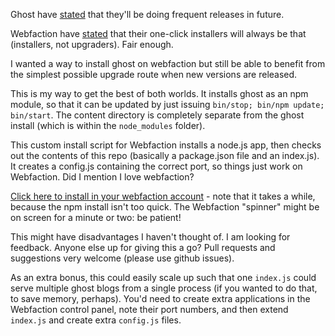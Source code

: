 Ghost have [stated][1] that they'll be doing frequent releases in future.

Webfaction have [stated][2] that their one-click installers will always be that (installers, not upgraders).  Fair enough.

I wanted a way to install ghost on webfaction but still be able to benefit from the simplest possible upgrade 
route when new versions are released.

This is my way to get the best of both worlds.  It installs ghost as an npm module, so that it can be updated
by just issuing `bin/stop; bin/npm update; bin/start`.  The content directory is completely separate from the ghost install (which is within the `node_modules` folder).

This custom install script for Webfaction installs a node.js app, then checks out the contents of this repo
(basically a package.json file and an index.js).  It creates a config.js containing the correct port, so things just work
on Webfaction.  Did I mention I love webfaction?

[Click here to install in your webfaction account][3] - note that it takes a while, because the npm install isn't too quick.  The
Webfaction "spinner" might be on screen for a minute or two: be patient!

This might have disadvantages I haven't thought of. I am looking for feedback.  Anyone else up for giving this a go? Pull requests and
suggestions very welcome (please use github issues).

As an extra bonus, this could easily scale up such that one `index.js` could serve multiple ghost blogs from a single process (if
you wanted to do that, to save memory, perhaps).  You'd need to create extra applications in the Webfaction control panel, note their
port numbers, and then extend `index.js` and create extra `config.js` files.


  [1]: http://blog.ghost.org/ghost-0-5/
  [2]: https://community.webfaction.com/questions/15432/update-ghost
  [3]: https://my.webfaction.com/new-application?script_url=https%3A%2F%2Fraw.githubusercontent.com%2Fmozz100%2Fghost-on-webfaction%2Fmaster%2Fwebfaction_install.py